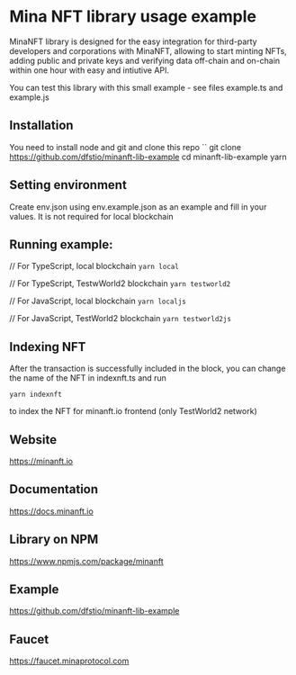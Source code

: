 # Mina NFT library usage example

MinaNFT library is designed for the easy integration for third-party developers and
corporations with MinaNFT, allowing to start minting NFTs, adding public and private keys
and verifying data off-chain and on-chain within one hour with easy and intiutive API.

You can test this library with this small example - see files example.ts and example.js

## Installation

You need to install node and git
and clone this repo
``
git clone https://github.com/dfstio/minanft-lib-example
cd minanft-lib-example
yarn

## Setting environment

Create env.json using env.example.json as an example and fill in your values. It is not required for local blockchain

## Running example:

// For TypeScript, local blockchain
`yarn local`

// For TypeScript, TestwWorld2 blockchain
`yarn testworld2`

// For JavaScript, local blockchain
`yarn localjs`

// For JavaScript, TestWorld2 blockchain
`yarn testworld2js`

## Indexing NFT

After the transaction is successfully included in the block, you can change the name of the NFT in indexnft.ts and run

`yarn indexnft`

to index the NFT for minanft.io frontend (only TestWorld2 network)

## Website

https://minanft.io

## Documentation

https://docs.minanft.io

## Library on NPM

https://www.npmjs.com/package/minanft

## Example

https://github.com/dfstio/minanft-lib-example

## Faucet

https://faucet.minaprotocol.com
